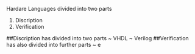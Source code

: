 Hardare Languages divided into two parts 
1. Discription
2. Verification

##Discription has divided into two parts
  ~ VHDL
  ~ Verilog 
##Verification has also divided into further parts
  ~ e
